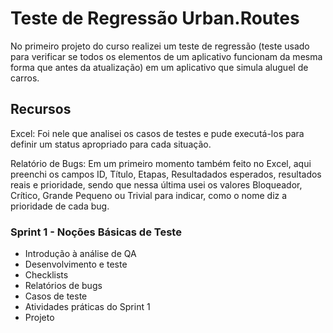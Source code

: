 # Teste de Regressão Urban.Routes

No primeiro projeto do curso realizei um teste de regressão (teste usado para verificar se todos os elementos de um aplicativo funcionam da mesma forma que antes da atualização) em um aplicativo que simula aluguel de carros.

## Recursos

Excel: Foi nele que analisei os casos de testes e pude executá-los para definir um status apropriado para cada situação.

Relatório de Bugs: Em um primeiro momento também feito no Excel, aqui preenchi os campos ID, Título, Etapas, Resultadados esperados, resultados reais e prioridade, sendo que nessa última usei os valores Bloqueador, Crítico, Grande Pequeno ou Trivial para indicar, como o nome diz a prioridade de cada bug.


### Sprint 1 - Noções Básicas de Teste
- Introdução à análise de QA
- Desenvolvimento e teste
- Checklists
- Relatórios de bugs
- Casos de teste
- Atividades práticas do Sprint 1
- Projeto